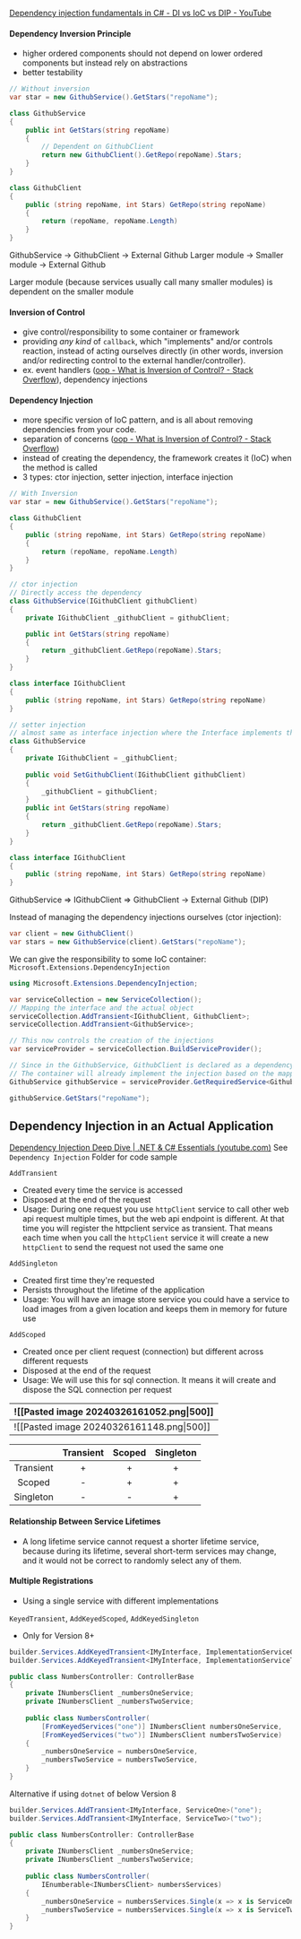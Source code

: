 [Dependency injection fundamentals in C# - DI vs IoC vs DIP - YouTube](https://www.youtube.com/watch?v=M1jxLQu40qo)
#### Dependency Inversion Principle
- higher ordered components should not depend on lower ordered components but instead rely on abstractions
- better testability

```c#
// Without inversion
var star = new GithubService().GetStars("repoName");

class GithubService
{
	public int GetStars(string repoName)
	{
		// Dependent on GithubClient
		return new GithubClient().GetRepo(repoName).Stars;
	}
}

class GithubClient
{
	public (string repoName, int Stars) GetRepo(string repoName)
	{
		return (repoName, repoName.Length)	
	}
}
```
GithubService -> GithubClient -> External Github
Larger module -> Smaller module -> External Github

Larger module (because services usually call many smaller modules) is dependent on the smaller module
#### Inversion of Control
- give control/responsibility to some container or framework
- providing _any kind_ of `callback`, which "implements" and/or controls reaction, instead of acting ourselves directly (in other words, inversion and/or redirecting control to the external handler/controller).
- ex. event handlers ([oop - What is Inversion of Control? - Stack Overflow](https://stackoverflow.com/questions/3058/what-is-inversion-of-control/3108#3108)), dependency injections
#### Dependency Injection
- more specific version of IoC pattern, and is all about removing dependencies from your code.
- separation of concerns ([oop - What is Inversion of Control? - Stack Overflow](https://stackoverflow.com/questions/3058/what-is-inversion-of-control/19007613#19007613))
- instead of creating the dependency, the framework creates it (IoC) when the method is called
- 3 types: ctor injection, setter injection, interface injection

```c#
// With Inversion
var star = new GithubService().GetStars("repoName");

class GithubClient
{
	public (string repoName, int Stars) GetRepo(string repoName)
	{
		return (repoName, repoName.Length)	
	}
}
```

```c#
// ctor injection
// Directly access the dependency
class GithubService(IGithubClient githubClient)
{
	private IGithubClient _githubClient = githubClient;

	public int GetStars(string repoName)
	{
		return _githubClient.GetRepo(repoName).Stars;
	}
}

class interface IGithubClient
{
	public (string repoName, int Stars) GetRepo(string repoName)
}

// setter injection
// almost same as interface injection where the Interface implements the setter 
class GithubService
{
	private IGithubClient = _githubClient;
	
	public void SetGithubClient(IGithubClient githubClient)
	{
		_githubClient = githubClient;
	}
	public int GetStars(string repoName)
	{
		return _githubClient.GetRepo(repoName).Stars;
	}
}

class interface IGithubClient
{
	public (string repoName, int Stars) GetRepo(string repoName)
}
```
GithubService => IGithubClient => GithubClient -> External Github (DIP)

Instead of managing the dependency injections ourselves (ctor injection):
```c#
var client = new GithubClient()
var stars = new GithubService(client).GetStars("repoName");
```

We can give the responsibility to some IoC container: `Microsoft.Extensions.DependencyInjection`
```c#
using Microsoft.Extensions.DependencyInjection;

var serviceCollection = new ServiceCollection();
// Mapping the interface and the actual object
serviceCollection.AddTransient<IGithubClient, GithubClient>;
serviceCollection.AddTransient<GithubService>;

// This now controls the creation of the injections
var serviceProvider = serviceCollection.BuildServiceProvider();

// Since in the GithubService, GithubClient is declared as a dependency
// The container will already implement the injection based on the mapping above
GithubService githubService = serviceProvider.GetRequiredService<GithubService>();

githubService.GetStars("repoName");
```

## Dependency Injection in an Actual Application
[Dependency Injection Deep Dive | .NET & C# Essentials (youtube.com)](https://www.youtube.com/watch?v=yjUCKSKCQxg)
See `Dependency Injection` Folder for code sample

`AddTransient`
- Created every time the service is accessed
- Disposed at the end of the request
- Usage: During one request you use `httpClient` service to call other web api request multiple times, but the web api endpoint is different. At that time you will register the httpclient service as transient. That means each time when you call the `httpClient` service it will create a new `httpClient` to send the request not used the same one

`AddSingleton`
- Created first time they're requested 
- Persists throughout the lifetime of the application
- Usage: You will have an image store service you could have a service to load images from a given location and keeps them in memory for future use

`AddScoped`
- Created once per client request (connection) but different across different requests
- Disposed at the end of the request
- Usage: We will use this for sql connection. It means it will create and dispose the SQL connection per request

| ![[Pasted image 20240326161052.png\|500]] |
| ----------------------------------------- |
| ![[Pasted image 20240326161148.png\|500]] |


|           | Transient | Scoped | Singleton |
| :-------: | :-------: | :----: | :-------: |
| Transient |     +     |   +    |     +     |
|  Scoped   |     -     |   +    |     +     |
| Singleton |     -     |   -    |     +     |
#### Relationship Between Service Lifetimes
- A long lifetime service cannot request a shorter lifetime service, because during its lifetime, several short-term services may change, and it would not be correct to randomly select any of them.

#### Multiple Registrations
- Using a single service with different implementations

`KeyedTransient`, `AddKeyedScoped`, `AddKeyedSingleton`
- Only for Version 8+

```c#
builder.Services.AddKeyedTransient<IMyInterface, ImplementationServiceOne>("one");
builder.Services.AddKeyedTransient<IMyInterface, ImplementationServiceTwo>("two");
```

```c#
public class NumbersController: ControllerBase
{
	private INumbersClient _numbersOneService;
	private INumbersClient _numbersTwoService;
	
	public class NumbersController(
		[FromKeyedServices("one")] INumbersClient numbersOneService,
		[FromKeyedServices("two")] INumbersClient numbersTwoService)
	{
		_numbersOneService = numbersOneService,
		_numbersTwoService = numbersTwoService,
	}
}
```

Alternative if using `dotnet` of below Version 8

```c#
builder.Services.AddTransient<IMyInterface, ServiceOne>("one");
builder.Services.AddTransient<IMyInterface, ServiceTwo>("two");
```

```c#
public class NumbersController: ControllerBase
{
	private INumbersClient _numbersOneService;
	private INumbersClient _numbersTwoService;
	
	public class NumbersController(
		IEnumberable<INumbersClient> numbersServices)
	{
		_numbersOneService = numbersServices.Single(x => x is ServiceOne),
		_numbersTwoService = numbersServices.Single(x => x is ServiceTwo),
	}
}

